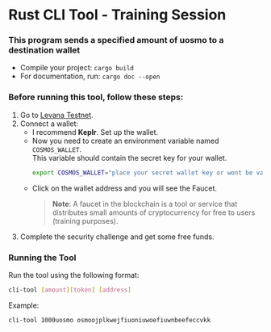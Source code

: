 # Rust CLI Tool - Training Session
### This program sends a specified amount of uosmo to a destination wallet
* Compile your project: `cargo build`
* For documentation, run: `cargo doc --open`

### Before running this tool, follow these steps:
1. Go to [Levana Testnet](https://testnet-trade.levana.finance/).
2. Connect a wallet:
   - I recommend **Keplr**. Set up the wallet.
   - Now you need to create an environment variable named `COSMOS_WALLET`.    
     This variable should contain the secret key for your wallet.
     ```bash
     export COSMOS_WALLET="place your secret wallet key or wont be valid for the program"
     ```
   - Click on the wallet address and you will see the Faucet.
     > **Note**: A faucet in the blockchain is a tool or service that distributes small amounts of cryptocurrency for free to users (training purposes).
3. Complete the security challenge and get some free funds.

### Running the Tool
Run the tool using the following format:
```bash
cli-tool [amount][token] [address]
```
Example:
```bash
cli-tool 1000uosmo osmoojplkwejfiuoniuwoefiuwnbeefeccvkk
```